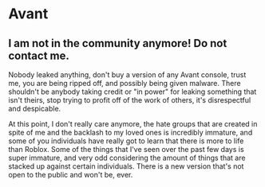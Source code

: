# Avant
## I am not in the community anymore! Do not contact me.

Nobody leaked anything, don't buy a version of any Avant console, trust me, you are being ripped off, and possibly being given malware.
There shouldn't be anybody taking credit or "in power" for leaking something that isn't theirs, stop trying to profit off of the work of others, it's disrespectful and despicable.

At this point, I don't really care anymore, the hate groups that are created in spite of me and the backlash to my loved ones is incredibly immature, and some of you individuals have really got to learn that there is more to life than Roblox. Some of the things that I've seen over the past few days is super immature, and very odd considering the amount of things that are stacked up against certain individuals.
There is a new version that's not open to the public and won't be, ever.
